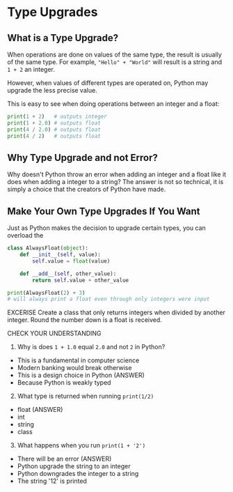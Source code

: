 # Type Upgrades

## What is a Type Upgrade?

When operations are done on values of the same type, the result is usually of the same type. For example, `"Hello" + "World"` will result is a string and `1 + 2` an integer.

However, when values of different types are operated on, Python may upgrade the less precise value. 

This is easy to see when doing operations between an integer and a float:
```py
print(1 + 2)   # outputs integer
print(1 + 2.0) # outputs float
print(4 / 2.0) # outputs float
print(4 / 2)   # outputs float
```

## Why Type Upgrade and not Error?

Why doesn't Python throw an error when adding an integer and a float like it does when adding a integer to a string? The answer is not so technical, it is simply a choice that the creators of Python have made.

## Make Your Own Type Upgrades If You Want

Just as Python makes the decision to upgrade certain types, you can overload the  

```py
class AlwaysFloat(object):
    def __init__(self, value):
        self.value = float(value)

    def __add__(self, other_value):
        return self.value + other_value

print(AlwaysFloat(2) + 3)
# will always print a float even through only integers were input
```

EXCERISE
Create a class that only returns integers when divided by another integer. Round the number down is a float is received.


CHECK YOUR UNDERSTANDING

1. Why is does `1 + 1.0` equal `2.0` and not `2` in Python?
- This is a fundamental in computer science
- Modern banking would break otherwise
- This is a design choice in Python (ANSWER)
- Because Python is weakly typed

2. What type is returned when running `print(1/2)`
-  float (ANSWER)
-  int
-  string
-  class

3. What happens when you run `print(1 + '2')`
-  There will be an error (ANSWER)
-  Python upgrade the string to an integer
-  Python downgrades the integer to a string
-  The string '12' is printed 